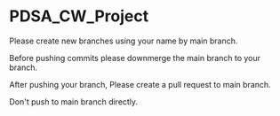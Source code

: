 # PDSA_CW_Project

Please create new branches using your name by main branch.

Before pushing commits please downmerge the main branch to your branch.

After pushing your branch, Please create a pull request to main branch.

Don't push to main branch directly.

